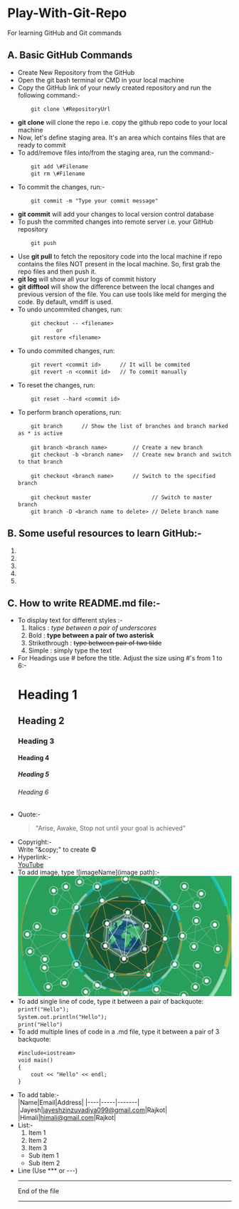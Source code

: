 # Play-With-Git-Repo
For learning GitHub and Git commands

## A. Basic GitHub Commands
* Create New Repository from the GitHub
* Open the git bash terminal or CMD in your local machine
* Copy the GitHub link of your newly created repository and run the following command:-
    ```
        git clone \#RepositoryUrl
    ```
* **git clone** will clone the repo i.e. copy the github repo code to your local machine
* Now, let's define staging area. It's an area which contains files that are ready to commit
* To add/remove files into/from the staging area, run the command:-
    ```
        git add \#Filename
        git rm \#Filename
    ```
* To commit the changes, run:-
    ```
        git commit -m "Type your commit message"
    ```
* **git commit** will add your changes to local version control database
* To push the commited changes into remote server i.e. your GitHub repository
    ```
        git push
    ```
* Use **git pull** to fetch the repository code into the local machine if repo contains the files NOT present in the local machine. So, first grab the repo files and then push it. 
* **git log** will show all your logs of commit history
* **git difftool** will show the difference between the local changes and previous version of the file. You can use tools like meld for merging the code. By default, vmdiff is used.
* To undo uncommited changes, run:
    ```
        git checkout -- <filename> 
                or
        git restore <filename>
    ```
* To undo commited changes, run:
    ```
        git revert <commit id>      // It will be commited
        git revert -n <commit id>   // To commit manually
    ```
* To reset the changes, run:
    ```
        git reset --hard <commit id>
    ```
* To perform branch operations, run:
    ```
        git branch      // Show the list of branches and branch marked as * is active

        git branch <branch name>        // Create a new branch
        git checkout -b <branch name>   // Create new branch and switch to that branch

        git checkout <branch name>      // Switch to the specified branch

        git checkout master                   // Switch to master branch        
        git branch -D <branch name to delete> // Delete branch name
    ```

## B. Some useful resources to learn GitHub:-
1. 
2. 
3. 
4. 
5. 

## C. How to write README.md file:-
* To display text for different styles :-<br> 
    1) Italics :  _type between a pair of underscores_<br>
    2) Bold : **type between a pair of two asterisk**<br>
    3) Strikethrough : ~~type between pair of two tilde~~<br>
    4) Simple : simply type the text<br>
* For Headings use # before the title. Adjust the size using #'s from 1 to 6:-<br>
    # Heading 1
    ## Heading 2
    ### Heading 3
    #### Heading 4
    ##### Heading 5
    ###### Heading 6
* Quote:-<br>
    > "Arise, Awake, Stop not until your goal is achieved"
* Copyright:-<br>
    Write "\&copy;" to create &copy;
* Hyperlink:-<br>
    [YouTube](https://www.youtube.com/ "Youtube videos")
* To add image, type ![imageName](image path):-<br>
    ![Earth](earth.png)
    <!-- <img src="earth.png" alt="drawing" width="200"/> -->
* To add single line of code, type it between a pair of backquote:<br>
    `printf("Hello");`<br>
    `System.out.println("Hello");`<br>
    `print("Hello")`<br>
* To add multiple lines of code in a .md file, type it between a pair of 3 backquote:<br>
    ```
    #include<iostream>
    void main()
    {
        cout << "Hello" << endl;
    }
    ```
* To add table:-<br>
    |Name|Email|Address|
    |----|-----|-------|
    |Jayesh|jayeshzinzuvadiya099@gmail.com|Rajkot|
    |Himali|himali@gmail.com|Rajkot|
* List:-  
  1. Item 1
  2. Item 2
  3. Item 3
    * Sub item 1
    * Sub item 2
* Line (Use *** or ---)  
    ***
    End of the file
    ***
